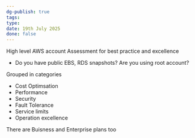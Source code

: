 ```yaml
---
dg-publish: true
tags: 
type: 
date: 19th July 2025
done: false
---
```


High level AWS account Assessment for best practice and excellence

- Do you have public EBS, RDS snapshots? Are you using root account?

Grouped in categories
- Cost Optimsation
- Performance
- Security
- Fault Tolerance
- Service limits
- Operation excellence

There are Buisness and Enterprise plans too
